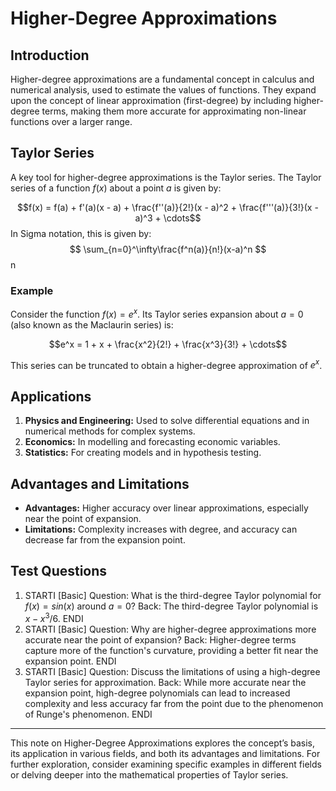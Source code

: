 # Higher-Degree Approximations

## Introduction
Higher-degree approximations are a fundamental concept in calculus and numerical analysis, used to estimate the values of functions. They expand upon the concept of linear approximation (first-degree) by including higher-degree terms, making them more accurate for approximating non-linear functions over a larger range.

## Taylor Series
A key tool for higher-degree approximations is the Taylor series. The Taylor series of a function $f(x)$ about a point $a$ is given by:

$$f(x) = f(a) + f'(a)(x - a) + \frac{f''(a)}{2!}(x - a)^2 + \frac{f'''(a)}{3!}(x - a)^3 + \cdots$$
In Sigma notation, this is given by:
$$
\sum_{n=0}^\infty\frac{f^n(a)}{n!}(x-a)^n
$$
n
### Example
Consider the function $f(x) = e^x$. Its Taylor series expansion about $a = 0$ (also known as the Maclaurin series) is:

$$e^x = 1 + x + \frac{x^2}{2!} + \frac{x^3}{3!} + \cdots$$

This series can be truncated to obtain a higher-degree approximation of $e^x$.

## Applications
1. **Physics and Engineering:** Used to solve differential equations and in numerical methods for complex systems.
2. **Economics:** In modelling and forecasting economic variables.
3. **Statistics:** For creating models and in hypothesis testing.

## Advantages and Limitations
- **Advantages:** Higher accuracy over linear approximations, especially near the point of expansion.
- **Limitations:** Complexity increases with degree, and accuracy can decrease far from the expansion point.

## Test Questions
1. STARTI [Basic] Question: What is the third-degree Taylor polynomial for $f(x) = sin(x)$ around $a = 0$? Back: The third-degree Taylor polynomial is $x - x^3/6$. ENDI
2. STARTI [Basic] Question: Why are higher-degree approximations more accurate near the point of expansion? Back: Higher-degree terms capture more of the function's curvature, providing a better fit near the expansion point. ENDI
3. STARTI [Basic] Question: Discuss the limitations of using a high-degree Taylor series for approximation. Back: While more accurate near the expansion point, high-degree polynomials can lead to increased complexity and less accuracy far from the point due to the phenomenon of Runge's phenomenon. ENDI

---

This note on Higher-Degree Approximations explores the concept’s basis, its application in various fields, and both its advantages and limitations. For further exploration, consider examining specific examples in different fields or delving deeper into the mathematical properties of Taylor series.